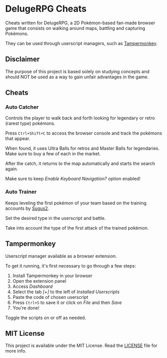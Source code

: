 # DelugeRPG Cheats

Cheats written for DelugeRPG, a 2D Pokémon-based fan-made browser game that consists on walking around maps, battling and capturing Pokémons.

They can be used through userscript managers, such as [Tampermonkey](https://www.tampermonkey.net/).

## Disclaimer

The purpose of this project is based solely on studying concepts and should NOT be used as a way to gain unfair advantages in the game.

## Cheats

### Auto Catcher

Controls the player to walk back and forth looking for legendary or retro (rarest type) pokémons.

Press `Ctrl+Shift+C` to access the browser console and track the pokémons that appear.

When found, it uses Ultra Balls for retros and Master Balls for legendaries. Make sure to buy a few of each in the market.

After the catch, it returns to the map automatically and starts the search again.

Make sure to keep *Enable Keyboard Navigation?* option enabled!

### Auto Trainer

Keeps leveling the first pokémon of your team based on the training accounts by [Sugus2](https://www.delugerpg.net/viewtopic.php?t=6).

Set the desired type in the userscript and battle.

Take into account the type of the first attack of the trained pokémon.

## Tampermonkey

Userscript manager available as a browser extension.

To get it running, it's first necessary to go through a few steps:

1. Install Tampermonkey in your browser
2. Open the extension panel
3. Access *Dashboard*
4. Select the tab *[+]* to the left of *Installed Userscripts*
5. Paste the code of chosen userscript
6. Press `Ctrl+S` to save it or click on *File* and then *Save*
7. You're done!

Toggle the scripts on or off as needed.

## MIT License

This project is available under the MIT License. Read the [LICENSE](LICENSE) file for more info.
